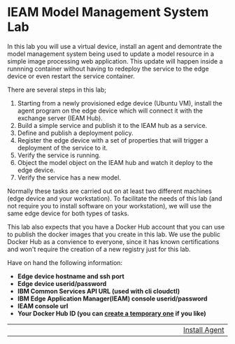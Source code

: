 # IEAM Model Management System Lab

In this lab you will use a virtual device, install an agent and demontrate the model management system being used to update
a model resource in a simple image processing web application.  This update will happen inside a runnning container without having to redeploy the service to the edge device or even restart the service container.

There are several steps in this lab;

1. Starting from a newly provisioned edge device (Ubuntu VM), install the agent program on the edge device which will connect it with the exchange server (IEAM Hub).
2. Build a simple service and publish it to the IEAM hub as a service.
3. Define and publish a deployment policy.
4. Register the edge device with a set of properties that will trigger a deployment of the service to it.
5. Verify the service is running.
6. Object the model object on the IEAM hub and watch it deploy to the edge device.
7. Verify the service has a new model.

Normally these tasks are carried out on at least two different machines (edge device and your workstation).  To facilitate the needs of this lab (and not require you to install software on your workstation), we will use the same edge device for both types of tasks.

This lab also expects that you have a Docker Hub account that you can use to publish the docker images that you create in this lab.  We use the public Docker Hub as a convience to everyone, since it has known certifications and won't require the creation of a new registry just for this lab.


Have on hand the following information:

- **Edge device hostname and ssh port** 
- **Edge device userid/password**
- **IBM Common Services API URL (used with cli cloudctl)**
- **IBM Edge Application Manager(IEAM) console userid/password**
- **IEAM console url**
- **Your Docker Hub ID (you can <a href="https://hub.docker.com/signup" target="_blank">create a temporary one</a> if you like)**

<table align="center">
<tr>
  <td align="right" width="9999"><a href="install_agent.md">Install Agent</a></td>
</tr>
</table>

